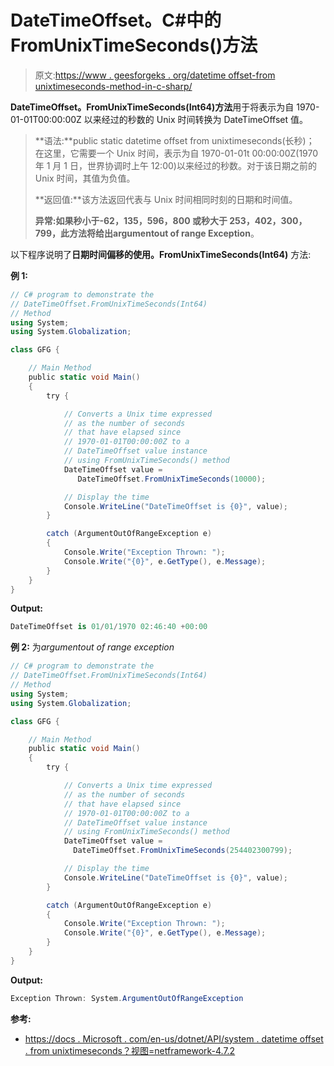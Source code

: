 # DateTimeOffset。C#中的 FromUnixTimeSeconds()方法

> 原文:[https://www . geesforgeks . org/datetime offset-from unixtimeseconds-method-in-c-sharp/](https://www.geeksforgeeks.org/datetimeoffset-fromunixtimeseconds-method-in-c-sharp/)

**DateTimeOffset。FromUnixTimeSeconds(Int64)方法**用于将表示为自 1970-01-01T00:00:00Z 以来经过的秒数的 Unix 时间转换为 DateTimeOffset 值。

> **语法:**public static datetime offset from unixtimeseconds(长秒)；
> 在这里，它需要一个 Unix 时间，表示为自 1970-01-01t 00:00:00Z(1970 年 1 月 1 日，世界协调时上午 12:00)以来经过的秒数。对于该日期之前的 Unix 时间，其值为负值。
> 
> **返回值:**该方法返回代表与 Unix 时间相同时刻的日期和时间值。
> 
> **异常:**如果秒小于-62，135，596，800 或秒大于 253，402，300，799，此方法将给出**argumentout of range Exception**。

以下程序说明了**日期时间偏移的使用。FromUnixTimeSeconds(Int64)** 方法:

**例 1:**

```cs
// C# program to demonstrate the
// DateTimeOffset.FromUnixTimeSeconds(Int64)
// Method
using System;
using System.Globalization;

class GFG {

    // Main Method
    public static void Main()
    {
        try {

            // Converts a Unix time expressed
            // as the number of seconds
            // that have elapsed since 
            // 1970-01-01T00:00:00Z to a 
            // DateTimeOffset value instance 
            // using FromUnixTimeSeconds() method
            DateTimeOffset value = 
               DateTimeOffset.FromUnixTimeSeconds(10000);

            // Display the time
            Console.WriteLine("DateTimeOffset is {0}", value);
        }

        catch (ArgumentOutOfRangeException e)
        {
            Console.Write("Exception Thrown: ");
            Console.Write("{0}", e.GetType(), e.Message);
        }
    }
}
```

**Output:**

```cs
DateTimeOffset is 01/01/1970 02:46:40 +00:00

```

**例 2:** 为*argumentout of range exception*

```cs
// C# program to demonstrate the
// DateTimeOffset.FromUnixTimeSeconds(Int64)
// Method
using System;
using System.Globalization;

class GFG {

    // Main Method
    public static void Main()
    {
        try {

            // Converts a Unix time expressed
            // as the number of seconds
            // that have elapsed since 
            // 1970-01-01T00:00:00Z to a 
            // DateTimeOffset value instance 
            // using FromUnixTimeSeconds() method
            DateTimeOffset value = 
              DateTimeOffset.FromUnixTimeSeconds(254402300799);

            // Display the time
            Console.WriteLine("DateTimeOffset is {0}", value);
        }

        catch (ArgumentOutOfRangeException e) 
        {
            Console.Write("Exception Thrown: ");
            Console.Write("{0}", e.GetType(), e.Message);
        }
    }
}
```

**Output:**

```cs
Exception Thrown: System.ArgumentOutOfRangeException

```

**参考:**

*   [https://docs . Microsoft . com/en-us/dotnet/API/system . datetime offset . from unixtimeseconds？视图=netframework-4.7.2](https://docs.microsoft.com/en-us/dotnet/api/system.datetimeoffset.fromunixtimeseconds?view=netframework-4.7.2)
